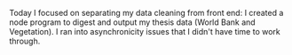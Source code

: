 Today I focused on separating my data cleaning from front end: I created a node program to digest and output my thesis data (World Bank and Vegetation). I ran into asynchronicity issues that I didn't have time to work through. 
